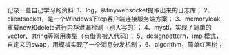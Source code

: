 记录一些自己学习的资料:
1、log，从tinywebsocket提取出来的日志库；
2、clientsocket，是一个Windows下tcp客户端连接服务端方案；
3、memoryleak,重载new和delete进行内存泄漏检测（别人写的）；
4、mystl，实现了简单的vector、string等常用类型（有借鉴被人代码）；
5、designpattern，impl模式，自定义的swap，用模板实现了一个消息分发机制；
6、algorithm，简单红黑树；
